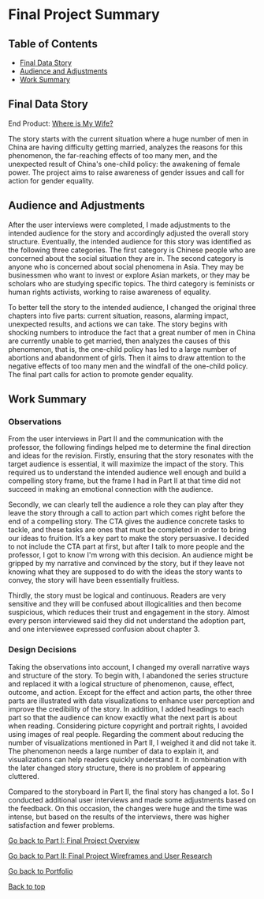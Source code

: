 # Final Project Summary

## Table of Contents

- [Final Data Story](#final-data-story)
- [Audience and Adjustments](#audience-and-adjustments)
- [Work Summary](#work-summary)


## Final Data Story
End Product: [Where is My Wife?](https://carnegiemellon.shorthandstories.com/where-is-my-wife/index.html)

The story starts with the current situation where a huge number of men in China are having difficulty getting married, analyzes the reasons for this phenomenon, the far-reaching effects of too many men, and the unexpected result of China's one-child policy: the awakening of female power. The project aims to raise awareness of gender issues and call for action for gender equality.

## Audience and Adjustments
After the user interviews were completed, I made adjustments to the intended audience for the story and accordingly adjusted the overall story structure. Eventually, the intended audience for this story was identified as the following three categories. The first category is Chinese people who are concerned about the social situation they are in. The second category is anyone who is concerned about social phenomena in Asia. They may be businessmen who want to invest or explore Asian markets, or they may be scholars who are studying specific topics. The third category is feminists or human rights activists, working to raise awareness of equality.

To better tell the story to the intended audience, I changed the original three chapters into five parts: current situation, reasons, alarming impact, unexpected results, and actions we can take. The story begins with shocking numbers to introduce the fact that a great number of men in China are currently unable to get married, then analyzes the causes of this phenomenon, that is, the one-child policy has led to a large number of abortions and abandonment of girls. Then it aims to draw attention to the negative effects of too many men and the windfall of the one-child policy. The final part calls for action to promote gender equality.

## Work Summary

### Observations
From the user interviews in Part II and the communication with the professor, the following findings helped me to determine the final direction and ideas for the revision. Firstly, ensuring that the story resonates with the target audience is essential, it will maximize the impact of the story. This required us to understand the intended audience well enough and build a compelling story frame, but the frame I had in Part II at that time did not succeed in making an emotional connection with the audience.

Secondly, we can clearly tell the audience a role they can play after they leave the story through a call to action part which comes right before the end of a compelling story. The CTA gives the audience concrete tasks to tackle, and these tasks are ones that must be completed in order to bring our ideas to fruition. It’s a key part to make the story persuasive. I decided to not include the CTA part at first, but after I talk to more people and the professor, I got to know I'm wrong with this decision. An audience might be gripped by my narrative and convinced by the story, but if they leave not knowing what they are supposed to do with the ideas the story wants to convey, the story will have been essentially fruitless.

Thirdly, the story must be logical and continuous. Readers are very sensitive and they will be confused about illogicalities and then become suspicious, which reduces their trust and engagement in the story. Almost every person interviewed said they did not understand the adoption part, and one interviewee expressed confusion about chapter 3.


### Design Decisions
Taking the observations into account, I changed my overall narrative ways and structure of the story. To begin with, I abandoned the series structure and replaced it with a logical structure of phenomenon, cause, effect, outcome, and action. Except for the effect and action parts, the other three parts are illustrated with data visualizations to enhance user perception and improve the credibility of the story. In addition, I added headings to each part so that the audience can know exactly what the next part is about when reading. Considering picture copyright and portrait rights, I avoided using images of real people. Regarding the comment about reducing the number of visualizations mentioned in Part II, I weighed it and did not take it. The phenomenon needs a large number of data to explain it, and visualizations can help readers quickly understand it. In combination with the later changed story structure, there is no problem of appearing cluttered.

Compared to the storyboard in Part II, the final story has changed a lot. So I conducted additional user interviews and made some adjustments based on the feedback. On this occasion, the changes were huge and the time was intense, but based on the results of the interviews, there was higher satisfaction and fewer problems.






[Go back to Part I: Final Project Overview](/dataviz4.md)

[Go back to Part II: Final Project Wireframes and User Research](/dataviz5.md)

[Go back to Portfolio](/README.md)

[Back to top](#table-of-contents)
